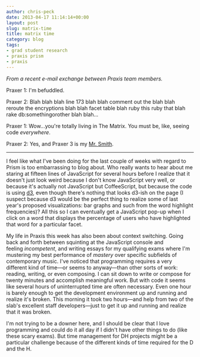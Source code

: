 ```yaml
---
author: chris-peck
date: 2013-04-17 11:14:14+00:00
layout: post
slug: matrix-time
title: matrix time
category: blog
tags:
- grad student research
- praxis prism
- praxis
---
```


_From a recent e-mail exchange between Praxis team members._

Praxer 1: I'm befuddled.

Praxer 2: Blah blah blah line 173 blah blah comment out the blah blah reroute the encryptions blah blah facet table blah ruby this ruby that blah rake db:somethingorother blah blah...

Praxer 1: Wow...you're totally living in The Matrix. You must be, like, seeing code _everywhere_.

Praxer 2: Yes, and Praxer 3 is my [Mr. Smith](http://www.youtube.com/watch?v=atwY-VH8hGM).

---

I feel like what I've been doing for the last couple of weeks with regard to Prism is too embarrassing to blog about. Who really wants to hear about me staring at fifteen lines of JavaScript for several hours before I realize that it doesn't just look weird because I don't know JavaScript very well, or because it's actually not JavaScript but CoffeeScript, but because the code is using [d3](http://d3js.org/), even though there's nothing that looks d3-ish on the page (I suspect because d3 would be the perfect thing to realize some of last year's proposed visualizations: bar graphs and such from the word highlight frequencies)? All this so I can eventually get a JavaScript pop-up when I click on a word that displays the percentage of users who have highlighted that word for a particular facet.

My life in Praxis this week has also been about context switching. Going back and forth between squinting at the JavaScript console and feeling _incompetent_, and writing essays for my qualifying exams where I'm mustering my best performance of _mastery_ over specific subfields of contemporary music. I've noticed that programming requires a very different kind of time&mdash;or seems to anyway&mdash;than other sorts of work: reading, writing, or even composing. I can sit down to write or compose for twenty minutes and accomplish meaningful work. But with code it seems like several hours of uninterrupted time are often necessary. Even one hour is barely enough to get the development environment up and running and realize it's broken. This morning it took two hours&mdash;and help from two of the slab's excellent staff developers&mdash;just to get it up and running and realize that it was broken.

I'm not trying to be a downer here, and I should be clear that I love programming and could do it all day if I didn't have other things to do (like these scary exams). But time management for DH projects might be a particular challenge because of the different kinds of time required for the D and the H.
